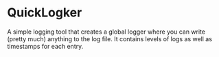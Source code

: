 # QuickLogker
A simple logging tool that creates a global logger where you can write (pretty much) anything to the log file. It contains levels of logs as well as timestamps for each entry.
